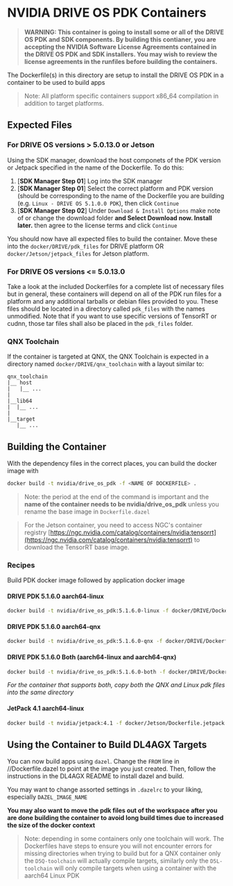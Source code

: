 # NVIDIA DRIVE OS PDK Containers 

> **WARNING: This container is going to install some or all of the DRIVE OS PDK and SDK components. By building this contianer, you are accepting the NVIDIA Software License Agreements contained in the DRIVE OS PDK and SDK installers. You may wish to review the license agreements in the runfiles before building the containers.**

The Dockerfile(s) in this directory are setup to install the DRIVE OS PDK in a container to be used to build apps 

> Note: All platform specific containers support x86_64 compilation in addition to target platforms.

## Expected Files

### For DRIVE OS versions > 5.0.13.0 or Jetson

Using the SDK manager, download the host componets of the PDK version or Jetpack specified in the name of the Dockerfile. To do this:

1. [**SDK Manager Step 01**] Log into the SDK manager
2. [**SDK Manager Step 01**] Select the correct platform and PDK version (should be corresponding to the name of the Dockerfile you are building (e.g. `Linux - DRIVE OS 5.1.0.0 PDK`), then click `Continue`
3. [**SDK Manager Step 02**] Under `Download & Install Options` make note of or change the download folder **and Select Download now. Install later.** then agree to the license terms and click `Continue`

You should now have all expected files to build the container. Move these into the `docker/DRIVE/pdk_files` for DRIVE platform OR `docker/Jetson/jetpack_files` for Jetson platform.

### For DRIVE OS versions <= 5.0.13.0
Take a look at the included Dockerfiles for a complete list of necessary files but in general, these containers will depend on all of the PDK run files for a platform and any additional tarballs or debian files provided to you. These files should be located in a directory called `pdk_files` with the names unmodified. Note that if you want to use specific versions of TensorRT or cudnn, those tar files shall also be placed in the `pdk_files` folder.

### QNX Toolchain

If the container is targeted at QNX, the QNX Toolchain is expected in a directory named `docker/DRIVE/qnx_toolchain` with a layout similar to:

```
qnx_toolchain
|__ host
|   |__ ...
|
|__lib64
|  |__ ...
|
|__target
   |__ ...
```

## Building the Container 

With the dependency files in the correct places, you can build the docker image with 

``` sh
docker build -t nvidia/drive_os_pdk -f <NAME OF DOCKERFILE> .
```
> Note: the period at the end of the command is important and the **name of the container needs to be nvidia/drive_os_pdk** unless you rename the base image in `Dockerfile.dazel`

> For the Jetson container, you need to access NGC's container registry [https://ngc.nvidia.com/catalog/containers/nvidia:tensorrt](https://ngc.nvidia.com/catalog/containers/nvidia:tensorrt) to download the TensorRT base image. 

### Recipes 

Build PDK docker image followed by application docker image

#### DRIVE PDK 5.1.6.0 aarch64-linux
``` sh
docker build -t nvidia/drive_os_pdk:5.1.6.0-linux -f docker/DRIVE/Dockerfile.aarch64-linux.5.1.6.0 docker/DRIVE
```

#### DRIVE PDK 5.1.6.0 aarch64-qnx
``` sh
docker build -t nvidia/drive_os_pdk:5.1.6.0-qnx -f docker/DRIVE/Dockerfile.aarch64-qnx.5.1.6.0 docker/DRIVE
```

#### DRIVE PDK 5.1.6.0 Both (aarch64-linux and aarch64-qnx)
``` sh
docker build -t nvidia/drive_os_pdk:5.1.6.0-both -f docker/DRIVE/Dockerfile.both.5.1.6.0 docker/DRIVE
```
_For the container that supports both, copy both the QNX and Linux pdk files into the same directory_

#### JetPack 4.1 aarch64-linux
``` sh
docker build -t nvidia/jetpack:4.1 -f docker/Jetson/Dockerfile.jetpack.4.1 docker/Jetson
```

## Using the Container to Build DL4AGX Targets
You can now build apps using `dazel`. Change the `FROM` line in //Dockerfile.dazel to point at the image you just created.
Then, follow the instructions in the DL4AGX README to install dazel and build.

You may want to change assorted settings in `.dazelrc` to your liking, especially `DAZEL_IMAGE_NAME`

**You may also want to move the pdk files out of the workspace after you are done building the container to avoid long build times due to increased the size of the docker context**

> Note: depending in some containers only one toolchain will work. The Dockerfiles have steps to ensure you 
> will not encounter errors for missing directories when trying to build but for a QNX container only the `D5Q-toolchain` will 
> actually compile targets, similarly only the `D5L-toolchain` will only compile targets when using a
> container with the aarch64 Linux PDK
